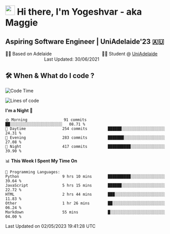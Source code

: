 <h1><img src="https://emojis.slackmojis.com/emojis/images/1531849430/4246/blob-sunglasses.gif?1531849430" width="30"/> Hi there, I'm Yogeshvar - aka Maggie</h1>

## Aspiring Software Engineer | UniAdelaide'23 🇦🇺  
🏂🏻  Based on Adelaide &nbsp;&nbsp;&nbsp;&nbsp;&nbsp;&nbsp;&nbsp;&nbsp;&nbsp;&nbsp;&nbsp;&nbsp;&nbsp;&nbsp;&nbsp;&nbsp;&nbsp;&nbsp;&nbsp;&nbsp;&nbsp;&nbsp;&nbsp;&nbsp;&nbsp;&nbsp;&nbsp;&nbsp;&nbsp;&nbsp;&nbsp;&nbsp;&nbsp;&nbsp;&nbsp;&nbsp;&nbsp;&nbsp;&nbsp;👨‍💻 Student @ [UniAdelaide](https://www.adelaide.edu.au)   &nbsp;&nbsp;&nbsp;&nbsp;&nbsp;&nbsp;&nbsp;&nbsp;&nbsp;&nbsp;&nbsp;&nbsp;&nbsp;&nbsp;&nbsp;&nbsp;&nbsp;&nbsp;&nbsp;&nbsp;&nbsp;&nbsp;&nbsp;&nbsp;&nbsp;&nbsp;&nbsp;&nbsp;&nbsp;&nbsp;&nbsp;Last Updated: 30/06/2021

## 🛠 When & What do I code ?  

<!--START_SECTION:waka-->
![Code Time](http://img.shields.io/badge/Code%20Time-2%2C123%20hrs%2059%20mins-blue)

![Lines of code](https://img.shields.io/badge/From%20Hello%20World%20I%27ve%20Written-3.5%20million%20lines%20of%20code-blue)

**I'm a Night 🦉** 

```text
🌞 Morning                91 commits          ██░░░░░░░░░░░░░░░░░░░░░░░   08.71 % 
🌆 Daytime                254 commits         ██████░░░░░░░░░░░░░░░░░░░   24.31 % 
🌃 Evening                283 commits         ███████░░░░░░░░░░░░░░░░░░   27.08 % 
🌙 Night                  417 commits         ██████████░░░░░░░░░░░░░░░   39.90 % 
```


📊 **This Week I Spent My Time On** 

```text
💬 Programming Languages: 
Python                   9 hrs 10 mins       ██████████░░░░░░░░░░░░░░░   39.64 % 
JavaScript               5 hrs 15 mins       ██████░░░░░░░░░░░░░░░░░░░   22.72 % 
HTML                     2 hrs 44 mins       ███░░░░░░░░░░░░░░░░░░░░░░   11.83 % 
Other                    1 hr 26 mins        ██░░░░░░░░░░░░░░░░░░░░░░░   06.24 % 
Markdown                 55 mins             █░░░░░░░░░░░░░░░░░░░░░░░░   04.00 % 
```


 Last Updated on 02/05/2023 19:41:28 UTC
<!--END_SECTION:waka-->
